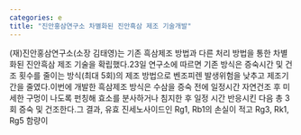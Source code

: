 ```yaml
---
categories: e
title: "진안홍삼연구소 차별화된 진안흑삼 제조 기술개발"
---
```

(재)진안홍삼연구소(소장 김태영)는 기존 흑삼제조 방법과 다른 처리 방법을 통한 차별화된 진안흑삼 제조 기술을 확립했다.23일 연구소에 따르면 기존 방식은 증숙시간 및 건조 횟수를 줄이는 방식(최대 5회)의 제조 방법으로 벤조피렌 발생위험을 낮추고 제조기간을 줄였다.이번에 개발한 흑삼제조 방식은 수삼을 증숙 전에 일정시간 자연건조 후 미세한 구멍이 나도록 펀칭해 효소를 분사하거나 침지한 후 일정 시간 반응시킨 다음 총 3회 증숙 및 건조한다.그 결과, 유효 진세노사이드인 Rg1, Rb1의 손실이 적고 Rg3, Rk1, Rg5 함량이